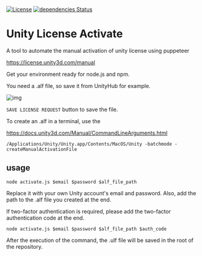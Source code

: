 [![License](https://img.shields.io/badge/License-Apache%202.0-green.svg)](https://opensource.org/licenses/Apache-2.0)
[![dependencies Status](https://status.david-dm.org/gh/jcs090218/unity-license-activate.svg)](https://david-dm.org/jcs090218/unity-license-activate)

# Unity License Activate

A tool to automate the manual activation of unity license using puppeteer

https://license.unity3d.com/manual

Get your environment ready for node.js and npm.

You need a .alf file, so save it from UnityHub for example.

![img](./img/sampleImage.png)

`SAVE LICENSE REQUEST` button to save the file.

To create an .alf in a terminal, use the

https://docs.unity3d.com/Manual/CommandLineArguments.html

`/Applications/Unity/Unity.app/Contents/MacOS/Unity -batchmode -createManualActivationFile`

## usage

`node activate.js $email $password $alf_file_path`

Replace it with your own Unity account's email and password.
Also, add the path to the .alf file you created at the end.

If two-factor authentication is required, please add the two-factor authentication code at the end.

`node activate.js $email $password $alf_file_path $auth_code`

After the execution of the command, the .ulf file will be saved in the root of the repository.
